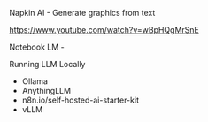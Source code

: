 Napkin AI - Generate graphics from text

https://www.youtube.com/watch?v=wBpHQgMrSnE


Notebook LM - 

Running LLM Locally
- Ollama
- AnythingLLM
- n8n.io/self-hosted-ai-starter-kit
- vLLM